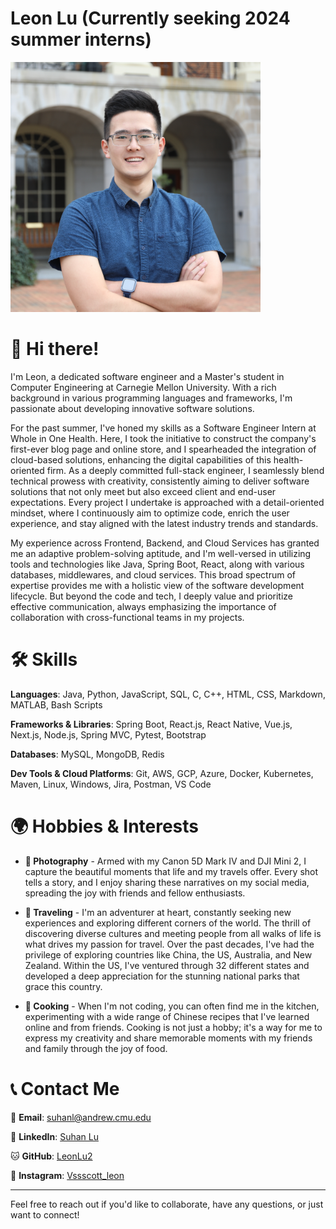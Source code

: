 <p align="center">
  <h1>Leon Lu (Currently seeking 2024 summer interns)</h1>
  <img src="https://github.com/LeonLu2/LeonLu2/blob/main/career%20pic%20leon.jpg" width="400">
</p>

# 👋 Hi there!


I'm Leon, a dedicated software engineer and a Master's student in Computer Engineering at Carnegie Mellon University. With a rich background in various programming languages and frameworks, I'm passionate about developing innovative software solutions.

For the past summer, I've honed my skills as a Software Engineer Intern at Whole in One Health. Here, I took the initiative to construct the company's first-ever blog page and online store, and I spearheaded the integration of cloud-based solutions, enhancing the digital capabilities of this health-oriented firm. As a deeply committed full-stack engineer, I seamlessly blend technical prowess with creativity, consistently aiming to deliver software solutions that not only meet but also exceed client and end-user expectations. Every project I undertake is approached with a detail-oriented mindset, where I continuously aim to optimize code, enrich the user experience, and stay aligned with the latest industry trends and standards. 

My experience across Frontend, Backend, and Cloud Services has granted me an adaptive problem-solving aptitude, and I'm well-versed in utilizing tools and technologies like Java, Spring Boot, React, along with various databases, middlewares, and cloud services. This broad spectrum of expertise provides me with a holistic view of the software development lifecycle. But beyond the code and tech, I deeply value and prioritize effective communication, always emphasizing the importance of collaboration with cross-functional teams in my projects.




# 🛠️ Skills

**Languages**: Java, Python, JavaScript, SQL, C, C++, HTML, CSS, Markdown, MATLAB, Bash Scripts  

**Frameworks & Libraries**: Spring Boot, React.js, React Native, Vue.js, Next.js, Node.js, Spring MVC, Pytest, Bootstrap  

**Databases**: MySQL, MongoDB, Redis  

**Dev Tools & Cloud Platforms**: Git, AWS, GCP, Azure, Docker, Kubernetes, Maven, Linux, Windows, Jira, Postman, VS Code




# 🌍 Hobbies & Interests

- **📸 Photography** - Armed with my Canon 5D Mark IV and DJI Mini 2, I capture the beautiful moments that life and my travels offer. Every shot tells a story, and I enjoy sharing these narratives on my social media, spreading the joy with friends and fellow enthusiasts.

- **🚙 Traveling** - I'm an adventurer at heart, constantly seeking new experiences and exploring different corners of the world. The thrill of discovering diverse cultures and meeting people from all walks of life is what drives my passion for travel. Over the past decades, I've had the privilege of exploring countries like China, the US, Australia, and New Zealand. Within the US, I've ventured through 32 different states and developed a deep appreciation for the stunning national parks that grace this country.

- **🍲 Cooking** - When I'm not coding, you can often find me in the kitchen, experimenting with a wide range of Chinese recipes that I've learned online and from friends. Cooking is not just a hobby; it's a way for me to express my creativity and share memorable moments with my friends and family through the joy of food.




# 📞 Contact Me

📧 **Email**: [suhanl@andrew.cmu.edu](mailto:suhanl@andrew.cmu.edu)  

🔗 **LinkedIn**: [Suhan Lu](https://www.linkedin.com/in/suhan-lu37/)  

🐱 **GitHub**: [LeonLu2](https://github.com/LeonLu2)

🚀 **Instagram**: [Vssscott_leon](https://www.instagram.com/vssscott_leon/)


---

Feel free to reach out if you'd like to collaborate, have any questions, or just want to connect!



<!--
**LeonLu2/LeonLu2** is a ✨ _special_ ✨ repository because its `README.md` (this file) appears on your GitHub profile.

Here are some ideas to get you started:

- 🔭 I’m currently working on ...
- 🌱 I’m currently learning ...
- 👯 I’m looking to collaborate on ...
- 🤔 I’m looking for help with ...
- 💬 Ask me about ...
- 📫 How to reach me: ...
- 😄 Pronouns: ...
- ⚡ Fun fact: ...
-->
